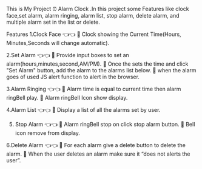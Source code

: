  This is My Project  ⏰ Alarm Clock .In this project some Features like clock face,set alarm,
 alarm ringing, alarm list, stop alarm, delete alarm, and  multiple alarm set in the list  or delete.

 Features 
 1.Clock Face 👈👈
  🧿 Clock showing the Current Time(Hours, Minutes,Seconds will change automatic).

 2.Set Alarm  👈👈
 🧿 Provide input boxes to set an alarm(hours,minutes,second,AM/PM).
 🧿 Once the sets the time and click "Set Alarm" button, add the alarm to the alarms list below.
 🧿 when the alarm goes of used JS alert function to alert in the browser.

 3.Alarm Ringing  👈👈
 🧿 Alarm time is equal to current time then alarm ringBell play.
 🧿 Alarm ringBell Icon show display.
 
 4.Alarm List 👈👈
 🧿 Display a list of all the alarms set by user.
   
 5. Stop Alarm 👈👈
 🧿  Alarm ringBell stop on click stop alarm button.
 🧿  Bell icon remove from display.

 6.Delete Alarm  👈👈
 🧿 For each alarm give a delete button to delete the alarm.
 🧿 When the user deletes an alarm make sure it “does not alerts the user”.
